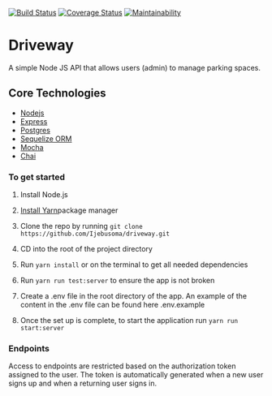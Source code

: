 [![Build Status](https://travis-ci.com/Ijebusoma/driveway.svg?branch=master)](https://travis-ci.com/Ijebusoma/driveway)
[![Coverage Status](https://coveralls.io/repos/github/Ijebusoma/driveway/badge.svg?branch=master)](https://coveralls.io/github/Ijebusoma/driveway?branch=master)
[![Maintainability](https://api.codeclimate.com/v1/badges/096f2fe8410a40d90637/maintainability)](https://codeclimate.com/github/Ijebusoma/driveway/maintainability)

# Driveway

A simple Node JS API that allows users (admin) to manage parking spaces.

## Core Technologies

- [Nodejs](https://nodejs.org/en/)
- [Express](https://expressjs.com/)
- [Postgres](https://www.postgresql.org/)
- [Sequelize ORM](https://sequelize.org/)
- [Mocha](https://mochajs.org/)
- [Chai](https://www.chaijs.com/)

### To get started

1. Install Node.js
2. [Install Yarn](https://yarnpkg.com/lang/en/docs/install/#mac-stable)package manager

3. Clone the repo by running `git clone https://github.com/Ijebusoma/driveway.git`

4. CD into the root of the project directory
5. Run `yarn install` or on the terminal to get all needed dependencies
6. Run `yarn run test:server` to ensure the app is not broken
7. Create a .env file in the root directory of the app. An example of the content in the .env file can be found here .env.example

8. Once the set up is complete, to start the application run `yarn run start:server`

### Endpoints

Access to endpoints are restricted based on the authorization token assigned to the user.
The token is automatically generated when a new user signs up and when a returning user signs in.
